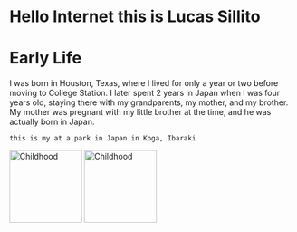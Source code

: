 # Hello Internet this is Lucas Sillito

# **Early Life**


<p>I was born in Houston, Texas, where I lived for only a year or two before moving to College Station. I later spent 2 years in Japan when I was four years old, staying there with my grandparents, my mother, and my brother. My mother was pregnant with my little brother at the time, and he was actually born in Japan.<p>

`this is my at a park in Japan in Koga, Ibaraki`


<img src="SANY0321-2.JPG" alt="Childhood" width="128" height="128">
<img src="SANY0321-2.JPG" alt="Childhood" style="width: 128px; heigh:128px;">

